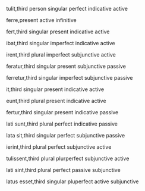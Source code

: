 tulit,third person singular perfect indicative active

ferre,present active infinitive

fert,third singular present indicative active

ibat,third singular imperfect indicative active

irent,third plural imperfect subjunctive active

feratur,third singular present subjunctive passive

ferretur,third singular imperfect subjunctive passive

it,third singular present indicative active

eunt,third plural present indicative active

fertur,third singular present indicative passive

lati sunt,third plural perfect indicative passive

lata sit,third singular perfect subjunctive passive

ierint,third plural perfect subjunctive active

tulissent,third plural plurperfect subjunctive active

lati sint,third plural perfect passive subjunctive

latus esset,third singular pluperfect active subjunctive
